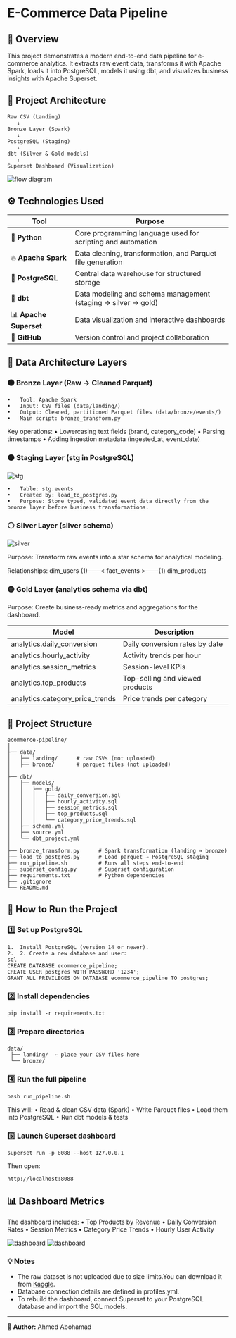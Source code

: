 # E-Commerce Data Pipeline #

## 🎯 Overview ##

This project demonstrates a modern end-to-end data pipeline for e-commerce analytics.
It extracts raw event data, transforms it with Apache Spark, loads it into PostgreSQL, models it using dbt, and visualizes business insights with Apache Superset.

## 🧱 Project Architecture ##

```
Raw CSV (Landing) 
   ↓
Bronze Layer (Spark)
   ↓
PostgreSQL (Staging)
   ↓
dbt (Silver & Gold models)
   ↓
Superset Dashboard (Visualization)
```

![flow diagram](https://github.com/agomaa20011/ecommerce-pipeline/blob/main/pipeline%20Arch.drawio.png)


## ⚙️ Technologies Used ##

| Tool | Purpose |
|------|----------|
| 🐍 **Python** | Core programming language used for scripting and automation |
| 🔥 **Apache Spark** | Data cleaning, transformation, and Parquet file generation |
| 🐘 **PostgreSQL** | Central data warehouse for structured storage |
| 🧱 **dbt** | Data modeling and schema management (staging → silver → gold) |
| 📊 **Apache Superset** | Data visualization and interactive dashboards |
| 🐙 **GitHub** | Version control and project collaboration |

## 🧩 Data Architecture Layers ##

### 🟤 Bronze Layer (Raw → Cleaned Parquet) ###
	•	Tool: Apache Spark
	•	Input: CSV files (data/landing/)
	•	Output: Cleaned, partitioned Parquet files (data/bronze/events/)
	•	Main script: bronze_transform.py

Key operations:
	•	Lowercasing text fields (brand, category_code)
	•	Parsing timestamps
	•	Adding ingestion metadata (ingested_at, event_date)

### 🟠 Staging Layer (stg in PostgreSQL) ###

![stg](https://github.com/agomaa20011/ecommerce-pipeline/blob/main/data%20warehous%20stg.drawio.png)

	•	Table: stg.events
	•	Created by: load_to_postgres.py
	•	Purpose: Store typed, validated event data directly from the bronze layer before business transformations.

### ⚪ Silver Layer (silver schema) ###

![silver](https://github.com/agomaa20011/ecommerce-pipeline/blob/main/data%20warehous%20silver.drawio%20(1).png)

Purpose: Transform raw events into a star schema for analytical modeling.

Relationships:
dim_users (1)───< fact_events >───(1) dim_products

### 🟡 Gold Layer (analytics schema via dbt) ###

Purpose: Create business-ready metrics and aggregations for the dashboard.

| Model | Description |
| ------------- | ------------- |
| analytics.daily_conversion  | Daily conversion rates by date |
| analytics.hourly_activity | Activity trends per hour |
| analytics.session_metrics | Session-level KPIs |
| analytics.top_products | Top-selling and viewed products |
| analytics.category_price_trends  | Price trends per category |

## 📂 Project Structure ##

```
ecommerce-pipeline/
│
├── data/
│   ├── landing/      # raw CSVs (not uploaded)
│   ├── bronze/       # parquet files (not uploaded)
│
├── dbt/
│   ├── models/
│   │   ├── gold/
│   │   │   ├── daily_conversion.sql
│   │   │   ├── hourly_activity.sql
│   │   │   ├── session_metrics.sql
│   │   │   ├── top_products.sql
│   │   │   └── category_price_trends.sql
│   ├── schema.yml
│   ├── source.yml
│   └── dbt_project.yml
│
├── bronze_transform.py      # Spark transformation (landing → bronze)
├── load_to_postgres.py      # Load parquet → PostgreSQL staging
├── run_pipeline.sh          # Runs all steps end-to-end
├── superset_config.py       # Superset configuration
├── requirements.txt         # Python dependencies
├── .gitignore
└── README.md
```

## 🚀 How to Run the Project ##

### 1️⃣ Set up PostgreSQL ###
	1.	Install PostgreSQL (version 14 or newer).
    2.  2. Create a new database and user:
	sql
	CREATE DATABASE ecommerce_pipeline;
	CREATE USER postgres WITH PASSWORD '1234';
	GRANT ALL PRIVILEGES ON DATABASE ecommerce_pipeline TO postgres;

### 2️⃣ Install dependencies ###
```
pip install -r requirements.txt
```

### 3️⃣ Prepare directories ###
```
data/
 ├── landing/  ← place your CSV files here
 └── bronze/
```
 ### 4️⃣ Run the full pipeline ###
 ```
 bash run_pipeline.sh
 ```

 This will:
	•	Read & clean CSV data (Spark)
	•	Write Parquet files
	•	Load them into PostgreSQL
	•	Run dbt models & tests

### 5️⃣ Launch Superset dashboard ###
```
superset run -p 8088 --host 127.0.0.1
```

Then open:
```
http://localhost:8088
```

## 📊 Dashboard Metrics ##
The dashboard includes:
• Top Products by Revenue
• Daily Conversion Rates
• Session Metrics
• Category Price Trends
• Hourly User Activity

![dashboard](https://github.com/agomaa20011/ecommerce-pipeline/blob/main/Screenshot%202025-10-16%20at%2020.59.01.png)
![dashboard](https://github.com/agomaa20011/ecommerce-pipeline/blob/main/Screenshot%202025-10-16%20at%2020.59.28.png)



### 💡 Notes ###
* The raw dataset is not uploaded due to size limits.You can download it from [Kaggle](https://www.kaggle.com/datasets/yashtyagi1712/ecommercebehaviordatafrommulticategorystore).
* Database connection details are defined in profiles.yml.
* To rebuild the dashboard, connect Superset to your PostgreSQL database and import the SQL models.


---

👤 **Author:** Ahmed Abohamad  




